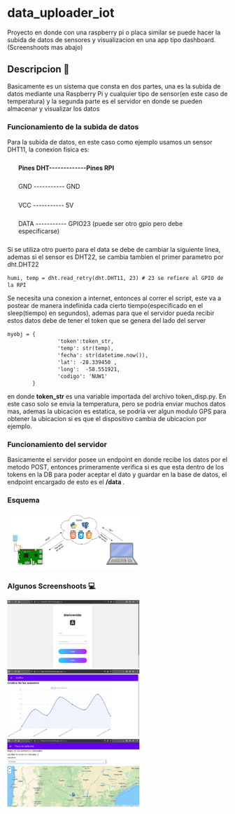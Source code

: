 # data_uploader_iot
Proyecto en donde con una raspberry pi o placa similar se puede hacer la subida de datos de sensores y visualizacion en una app tipo dashboard. (Screenshoots mas abajo)

## Descripcion :scroll:
Basicamente es un sistema que consta en dos partes, una es la subida de datos mediante una 
Raspberry Pi y cualquier tipo de sensor(en este caso de temperatura) y la segunda parte es el
servidor en donde se pueden almacenar y visualizar los datos 

### Funcionamiento de la subida de datos 
Para la subida de datos, en este caso como ejemplo usamos un sensor DHT11, la conexion fisica es: <br>
   <strong><p style='margin: 5%'> Pines DHT-------------Pines RPI  </p> </strong>
   <p style='margin:5%'>     GND   -----------   GND  </p>  
   <p style='margin:5%'>    VCC   -----------   5V    </p> 
   <p style='margin:5%'>        DATA  -----------  GPIO23 (puede ser otro gpio pero debe especificarse) </p> 
Si se utiliza otro puerto para el data se debe de cambiar la siguiente linea,      <br>
ademas si el sensor es DHT22, se cambia tambien el primer parametro por dht.DHT22  <br>

```
humi, temp = dht.read_retry(dht.DHT11, 23) # 23 se refiere al GPIO de la RPI

```

Se necesita una conexion a internet, entonces al correr el script, este va a postear de manera 
indefinida cada cierto tiempo(especificado en el sleep(tiempo) en segundos), ademas para que el 
servidor pueda recibir estos datos debe de tener el token que se genera del lado del server

```
myobj = { 
                'token':token_str,
                'temp': str(temp),  
                'fecha': str(datetime.now()),
                'lat': -28.339450 , 
                'long':  -58.551921,
                'codigo': 'NUW1'
        }
```
en donde <strong> token_str </strong> es una variable importada del archivo token_disp.py. 
En este caso solo se envia  la temperatura, pero se podria enviar muchos datos mas, ademas 
la ubicacion es estatica, se podria ver algun modulo GPS para obtener la ubicacion si es que 
el dispositivo cambia de ubicacion por ejemplo. 
### Funcionamiento del servidor 
Basicamente el servidor posee un endpoint en donde recibe los datos por el metodo POST, entonces 
primeramente verifica si es que esta dentro de los tokens en la DB para poder aceptar el dato 
y guardar en la base de datos, el endpoint encargado de esto es el <strong>/data </strong>.



### Esquema 
<img src="images/diagramasensores.png"  width="60%" height="35%" />



### Algunos Screenshoots :computer:

<img src="images/1.png"  width="60%" height="35%" />
<img src="images/2.png"  width="60%" height="35%" />
<img src="images/3.png"  width="60%" height="35%" />
